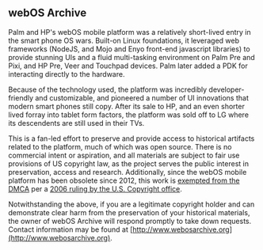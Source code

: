 ## webOS Archive

Palm and HP's webOS mobile platform was a relatively short-lived entry in the smart phone OS wars. Built-on Linux foundations, it leveraged web frameworks (NodeJS, and Mojo and Enyo front-end javascript libraries) to provide stunning UIs and a fluid multi-tasking environment on Palm Pre and Pixi, and HP Pre, Veer and Touchpad devices. Palm later added a PDK for interacting directly to the hardware. 

Because of the technology used, the platform was incredibly developer-friendly and customizable, and pioneered a number of UI innovations that modern smart phones still copy. After its sale to HP, and an even shorter lived forray into tablet form factors, the platform was sold off to LG where its descendents are still used in their TVs.

This is a fan-led effort to preserve and provide access to historical artifacts related to the platform, much of which was open source. There is no commercial intent or aspiration, and all materials are subject to fair use provisions of US copyright law, as the project serves the public interest in preservation, access and research. Additionally, since the webOS mobile platform has been obsolete since 2012, this work is [exempted from the DMCA](https://www.copyright.gov/1201/docs/1201_recommendation.pdf) per a [2006 ruling by the U.S. Copyright office](https://www.copyright.gov/1201/docs/librarian_statement_01.html). 

Notwithstanding the above, if you are a legitimate copyright holder and can demonstrate clear harm from the preservation of your historical materials, the owner of webOS Archive will respond promptly to take down requests. Contact information may be found at [http://www.webosarchive.org](http://www.webosarchive.org).
